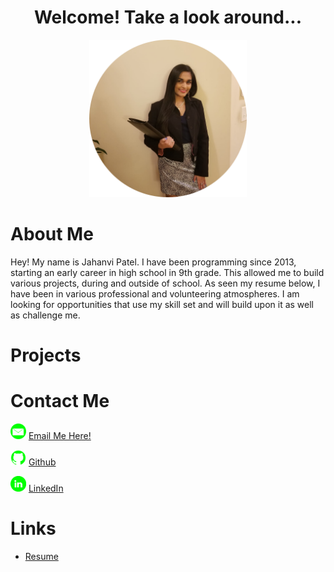 <center>
  <h1>Welcome! Take a look around...</h1>
  <img src = "images/1_circle.png" height="50%" width="50%"/> 
</center>

# About Me
Hey! My name is Jahanvi Patel. I have been programming since 2013, starting an early career in high school in 9th grade. This allowed me to build various projects, during and outside of school. As seen my resume below, I have been in various professional and volunteering atmospheres. I am looking for opportunities that use my skill set and will build upon it as well as challenge me.

# Projects

# Contact Me
<img src="images/email_icon.png" height="25px"/> <a href= "mailto:jahanvi316@gmail.com"> Email Me Here! </a>

<img src="images/github_icon.png" height="25px"/> <a href="https://www.github.com/jahanvi316"> Github </a>

<img src="images/linkedin_icon.png" height="25px"/> <a href="https://www.linkedin.com/in/jahanvipatel"> LinkedIn </a> 

# Links

* <a href="Resume_Jahanvi Patel_10.1.2020.pdf"> Resume </a>


